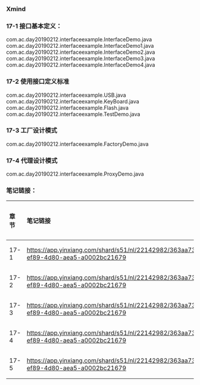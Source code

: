 ### Xmind

### 17-1 接口基本定义：
com.ac.day20190212.interfaceexample.InterfaceDemo.java  
com.ac.day20190212.interfaceexample.InterfaceDemo1.java  
com.ac.day20190212.interfaceexample.InterfaceDemo2.java  
com.ac.day20190212.interfaceexample.InterfaceDemo3.java  
com.ac.day20190212.interfaceexample.InterfaceDemo4.java  
### 17-2 使用接口定义标准
com.ac.day20190212.interfaceexample.USB.java  
com.ac.day20190212.interfaceexample.KeyBoard.java  
com.ac.day20190212.interfaceexample.Flash.java  
com.ac.day20190212.interfaceexample.TestDemo.java
### 17-3 工厂设计模式
com.ac.day20190212.interfaceexample.FactoryDemo.java
### 17-4 代理设计模式
com.ac.day20190212.interfaceexample.ProxyDemo.java

### 笔记链接：
| 章节 | 笔记链接 | 笔记内容 |
| :--- | :--- | :--- |
| 17-1 | https://app.yinxiang.com/shard/s51/nl/22142982/363aa732-ef89-4d80-aea5-a0002bc21679 | 2.1章节 |
| 17-2 | https://app.yinxiang.com/shard/s51/nl/22142982/363aa732-ef89-4d80-aea5-a0002bc21679 | 2.2章节 |
| 17-3 | https://app.yinxiang.com/shard/s51/nl/22142982/363aa732-ef89-4d80-aea5-a0002bc21679 | 2.3章节 |
| 17-4 | https://app.yinxiang.com/shard/s51/nl/22142982/363aa732-ef89-4d80-aea5-a0002bc21679 | 2.4章节 |
| 17-5 | https://app.yinxiang.com/shard/s51/nl/22142982/363aa732-ef89-4d80-aea5-a0002bc21679 | 2.5章节 |